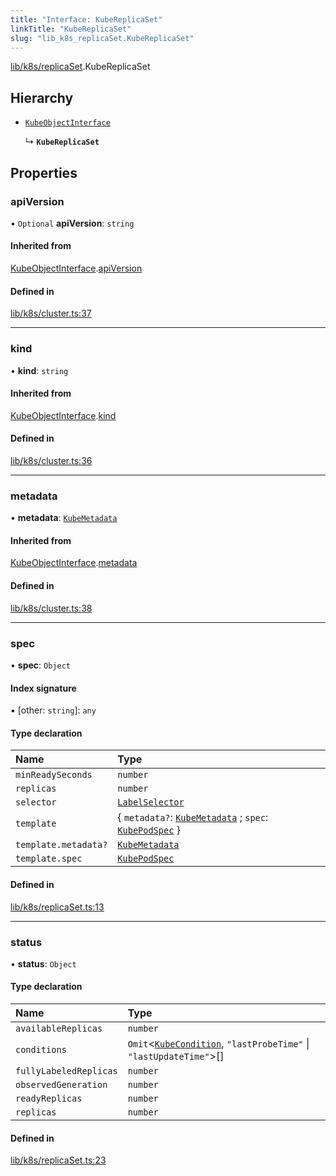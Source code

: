 ```yaml
---
title: "Interface: KubeReplicaSet"
linkTitle: "KubeReplicaSet"
slug: "lib_k8s_replicaSet.KubeReplicaSet"
---
```


[lib/k8s/replicaSet](../modules/lib_k8s_replicaSet.md).KubeReplicaSet

## Hierarchy

- [`KubeObjectInterface`](lib_k8s_cluster.KubeObjectInterface.md)

  ↳ **`KubeReplicaSet`**

## Properties

### apiVersion

• `Optional` **apiVersion**: `string`

#### Inherited from

[KubeObjectInterface](lib_k8s_cluster.KubeObjectInterface.md).[apiVersion](lib_k8s_cluster.KubeObjectInterface.md#apiversion)

#### Defined in

[lib/k8s/cluster.ts:37](https://github.com/headlamp-k8s/headlamp/blob/1ae27053/frontend/src/lib/k8s/cluster.ts#L37)

___

### kind

• **kind**: `string`

#### Inherited from

[KubeObjectInterface](lib_k8s_cluster.KubeObjectInterface.md).[kind](lib_k8s_cluster.KubeObjectInterface.md#kind)

#### Defined in

[lib/k8s/cluster.ts:36](https://github.com/headlamp-k8s/headlamp/blob/1ae27053/frontend/src/lib/k8s/cluster.ts#L36)

___

### metadata

• **metadata**: [`KubeMetadata`](lib_k8s_cluster.KubeMetadata.md)

#### Inherited from

[KubeObjectInterface](lib_k8s_cluster.KubeObjectInterface.md).[metadata](lib_k8s_cluster.KubeObjectInterface.md#metadata)

#### Defined in

[lib/k8s/cluster.ts:38](https://github.com/headlamp-k8s/headlamp/blob/1ae27053/frontend/src/lib/k8s/cluster.ts#L38)

___

### spec

• **spec**: `Object`

#### Index signature

▪ [other: `string`]: `any`

#### Type declaration

| Name | Type |
| :------ | :------ |
| `minReadySeconds` | `number` |
| `replicas` | `number` |
| `selector` | [`LabelSelector`](lib_k8s_cluster.LabelSelector.md) |
| `template` | { `metadata?`: [`KubeMetadata`](lib_k8s_cluster.KubeMetadata.md) ; `spec`: [`KubePodSpec`](lib_k8s_pod.KubePodSpec.md)  } |
| `template.metadata?` | [`KubeMetadata`](lib_k8s_cluster.KubeMetadata.md) |
| `template.spec` | [`KubePodSpec`](lib_k8s_pod.KubePodSpec.md) |

#### Defined in

[lib/k8s/replicaSet.ts:13](https://github.com/headlamp-k8s/headlamp/blob/1ae27053/frontend/src/lib/k8s/replicaSet.ts#L13)

___

### status

• **status**: `Object`

#### Type declaration

| Name | Type |
| :------ | :------ |
| `availableReplicas` | `number` |
| `conditions` | `Omit`<[`KubeCondition`](lib_k8s_cluster.KubeCondition.md), ``"lastProbeTime"`` \| ``"lastUpdateTime"``\>[] |
| `fullyLabeledReplicas` | `number` |
| `observedGeneration` | `number` |
| `readyReplicas` | `number` |
| `replicas` | `number` |

#### Defined in

[lib/k8s/replicaSet.ts:23](https://github.com/headlamp-k8s/headlamp/blob/1ae27053/frontend/src/lib/k8s/replicaSet.ts#L23)
